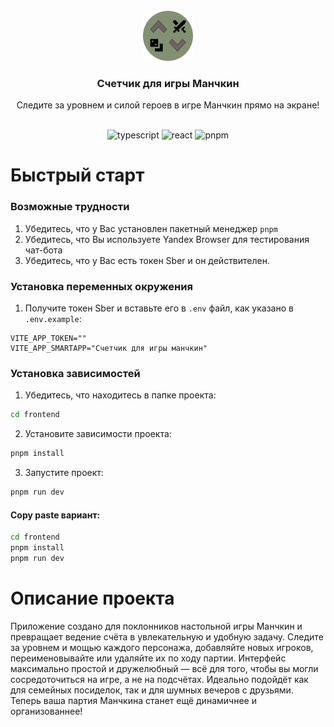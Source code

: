 <br />
<div align="center">
    <img src="./frontend/public/favicon.svg" alt="Logo" width="80" >
<h3 align="center">Счетчик для игры Манчкин</h3>
  <p align="center">
    Следите за уровнем и силой героев в игре Манчкин прямо на экране!
    </p>
</div>

<br>

<div align="center">
    <img alt="typescript" src="https://img.shields.io/badge/typescript-323330?
style=for-the-badge&logo=typescript&logoColor=blue"/>
    <img alt="react" src="https://img.shields.io/badge/React-20232A?
style=for-the-badge&logo=react&logoColor=61DAFB"/>
    <img alt="pnpm" src="https://img.shields.io/badge/pnpm-F69220?
style=for-the-badge&logo=pnpm&logoColor=white"/>
</div>

# Быстрый старт

### Возможные трудности
1. Убедитесь, что у Вас установлен пакетный менеджер `pnpm`
2. Убедитесь, что Вы используете Yandex Browser для тестирования чат-бота
3. Убедитесь, что у Вас есть токен Sber и он действителен.

### Установка переменных окружения
1. Получите токен Sber и вставьте его в `.env` файл, как указано в `.env.example`:

```dotenv
VITE_APP_TOKEN=""
VITE_APP_SMARTAPP="Счетчик для игры манчкин"
```

### Установка зависимостей

1. Убедитесь, что находитесь в папке проекта:
```cmd
cd frontend
```

2. Установите зависимости проекта:
```cmd
pnpm install
```

3. Запустите проект:
```cmd
pnpm run dev
```

#### Copy paste вариант:
```cmd
cd frontend
pnpm install
pnpm run dev
```

# Описание проекта
Приложение создано для поклонников настольной игры Манчкин и превращает ведение счёта в увлекательную и удобную задачу. Следите за уровнем и мощью каждого персонажа, добавляйте новых игроков, переименовывайте или удаляйте их по ходу партии. Интерфейс максимально простой и дружелюбный — всё для того, чтобы вы могли сосредоточиться на игре, а не на подсчётах. Идеально подойдёт как для семейных посиделок, так и для шумных вечеров с друзьями. Теперь ваша партия Манчкина станет ещё динамичнее и организованнее!
